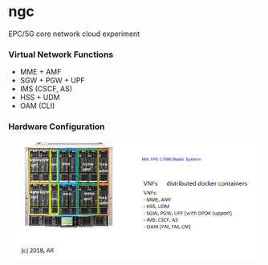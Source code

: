 ngc
=====
EPC/5G core network cloud experiment


### Virtual Network Functions
- MME + AMF
- SGW + PGW + UPF 
- IMS (CSCF, AS)
- HSS + UDM
- OAM (CLI)

### Hardware Configuration
![ar_ngc hardware configuration](ar_ngc_hw.png)






